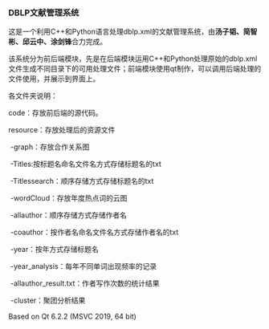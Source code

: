 ### DBLP文献管理系统

这是一个利用C++和Python语言处理dblp.xml的文献管理系统，由**汤子韬、简智彬、邱云中、涂剑锋**合力完成。

该系统分为前后端模块，先是在后端模块运用C++和Python处理原始的dblp.xml文件生成不同目录下的可用处理文件；前端模块使用qt制作，可以调用后端处理的文件使用，并展示到界面上。

各文件夹说明：

code：存放前后端的源代码。

resource：存放处理后的资源文件

​	-graph：存放合作关系图

​	-Titles:按标题名命名文件名方式存储标题名的txt

​	-Titlessearch：顺序存储方式存储标题名的txt

​	-wordCloud：存放年度热点词的云图

​	-allauthor：顺序存储方式存储作者名

​	-coauthor：按作者名命名文件名方式存储作者名的txt

​	-year：按年方式存储标题名

​	-year_analysis：每年不同单词出现频率的记录

​	-allauthor_result.txt：作者写作次数的统计结果

​	-cluster：聚团分析结果

Based on Qt 6.2.2 (MSVC 2019, 64 bit)